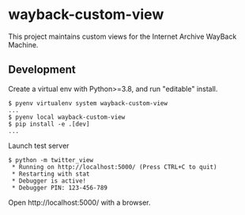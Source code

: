# wayback-custom-view

This project maintains custom views for the Internet Archive WayBack Machine.

## Development

Create a virtual env with Python>=3.8, and run "editable" install.
```
$ pyenv virtualenv system wayback-custom-view
...
$ pyenv local wayback-custom-view
$ pip install -e .[dev]
...
```

Launch test server
```
$ python -m twitter_view
 * Running on http://localhost:5000/ (Press CTRL+C to quit)
 * Restarting with stat
 * Debugger is active!
 * Debugger PIN: 123-456-789
 ```

 Open http://localhost:5000/ with a browser.
 